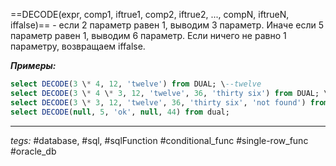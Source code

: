 ==DECODE(expr, comp1, iftrue1, comp2, iftrue2, ..., compN, iftrueN, iffalse)== - если 2 параметр равен 1, выводим 3 параметр. Иначе если 5 параметр равен 1, выводим 6 параметр. Если ничего не равно 1 параметру, возвращаем iffalse.

***Примеры:***
```sql
select DECODE(3 \* 4, 12, 'twelve') from DUAL; \--twelve  
select DECODE(3 \* 4 \* 3, 12, 'twelve', 36, 'thirty six') from DUAL; \--thirty six  
select DECODE(3 \* 3, 12, 'twelve', 36, 'thirty six', 'not found') from DUAL; \--not found  
select DECODE(null, 5, 'ok', null, 44) from dual;
```
---
*tegs:* #database, #sql, #sqlFunction #conditional_func #single-row_func #oracle_db